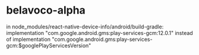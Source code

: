 # belavoco-alpha

in node_modules/react-native-device-info/android/build-gradle:
    implementation "com.google.android.gms:play-services-gcm:12.0.1" 
        instead of 
    implementation "com.google.android.gms:play-services-gcm:$googlePlayServicesVersion"
